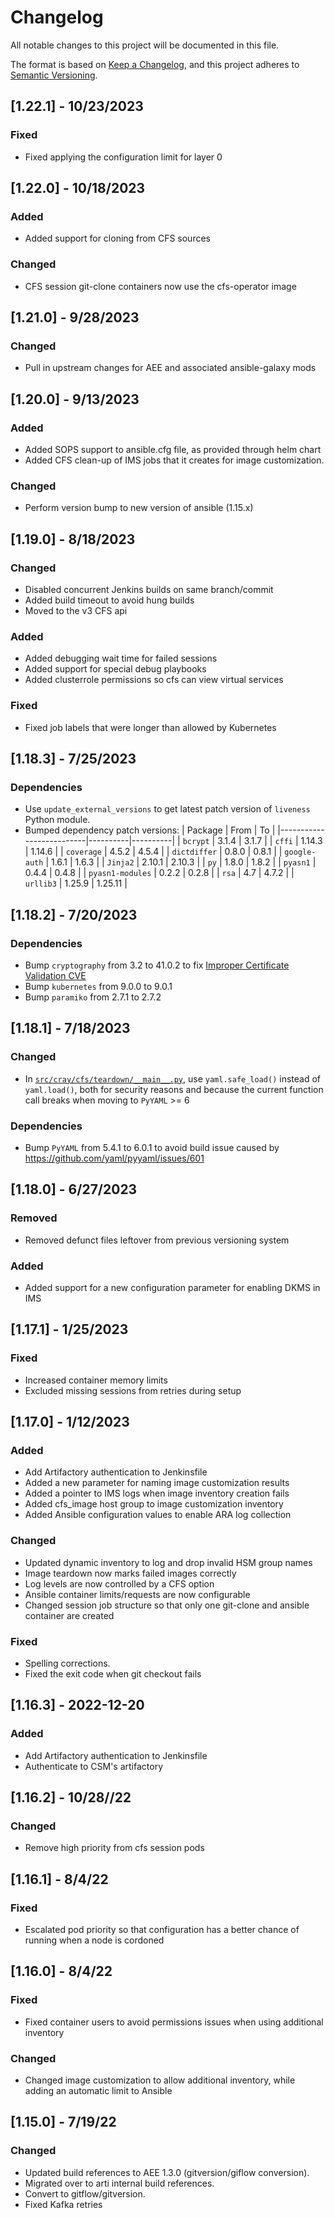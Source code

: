 # Changelog

All notable changes to this project will be documented in this file.

The format is based on [Keep a Changelog](https://keepachangelog.com/en/1.0.0/),
and this project adheres to [Semantic Versioning](https://semver.org/spec/v2.0.0.html).

## [1.22.1] - 10/23/2023
### Fixed
- Fixed applying the configuration limit for layer 0

## [1.22.0] - 10/18/2023
### Added
- Added support for cloning from CFS sources

### Changed
- CFS session git-clone containers now use the cfs-operator image 

## [1.21.0] - 9/28/2023
### Changed
- Pull in upstream changes for AEE and associated ansible-galaxy mods

## [1.20.0] - 9/13/2023
### Added
- Added SOPS support to ansible.cfg file, as provided through helm chart
- Added CFS clean-up of IMS jobs that it creates for image customization.
### Changed
- Perform version bump to new version of ansible (1.15.x)

## [1.19.0] - 8/18/2023
### Changed
- Disabled concurrent Jenkins builds on same branch/commit
- Added build timeout to avoid hung builds
- Moved to the v3 CFS api

### Added
- Added debugging wait time for failed sessions
- Added support for special debug playbooks
- Added clusterrole permissions so cfs can view virtual services

### Fixed
- Fixed job labels that were longer than allowed by Kubernetes

## [1.18.3] - 7/25/2023
### Dependencies
- Use `update_external_versions` to get latest patch version of `liveness` Python module.
- Bumped dependency patch versions:
| Package                  | From     | To       |
|--------------------------|----------|----------|
| `bcrypt`                 | 3.1.4    | 3.1.7    |
| `cffi`                   | 1.14.3   | 1.14.6   |
| `coverage`               | 4.5.2    | 4.5.4    |
| `dictdiffer`             | 0.8.0    | 0.8.1    |
| `google-auth`            | 1.6.1    | 1.6.3    |
| `Jinja2`                 | 2.10.1   | 2.10.3   |
| `py`                     | 1.8.0    | 1.8.2    |
| `pyasn1`                 | 0.4.4    | 0.4.8    |
| `pyasn1-modules`         | 0.2.2    | 0.2.8    |
| `rsa`                    | 4.7      | 4.7.2    |
| `urllib3`                | 1.25.9   | 1.25.11  |

## [1.18.2] - 7/20/2023
### Dependencies
- Bump `cryptography` from 3.2 to 41.0.2 to fix [Improper Certificate Validation CVE](https://security.snyk.io/vuln/SNYK-PYTHON-CRYPTOGRAPHY-5777683)
- Bump `kubernetes` from 9.0.0 to 9.0.1
- Bump `paramiko` from 2.7.1 to 2.7.2

## [1.18.1] - 7/18/2023
### Changed
- In [`src/cray/cfs/teardown/__main__.py`](src/cray/cfs/teardown/__main__.py), use `yaml.safe_load()`
  instead of `yaml.load()`, both for security reasons and because the current function call breaks
  when moving to `PyYAML` >= 6

### Dependencies
- Bump `PyYAML` from 5.4.1 to 6.0.1 to avoid build issue caused by https://github.com/yaml/pyyaml/issues/601

## [1.18.0] - 6/27/2023
### Removed
- Removed defunct files leftover from previous versioning system

### Added
- Added support for a new configuration parameter for enabling DKMS in IMS

## [1.17.1] - 1/25/2023
### Fixed
- Increased container memory limits
- Excluded missing sessions from retries during setup

## [1.17.0] - 1/12/2023
### Added
- Add Artifactory authentication to Jenkinsfile
- Added a new parameter for naming image customization results
- Added a pointer to IMS logs when image inventory creation fails
- Added cfs_image host group to image customization inventory
- Added Ansible configuration values to enable ARA log collection

### Changed
- Updated dynamic inventory to log and drop invalid HSM group names
- Image teardown now marks failed images correctly
- Log levels are now controlled by a CFS option
- Ansible container limits/requests are now configurable
- Changed session job structure so that only one git-clone and ansible container are created

### Fixed
- Spelling corrections.
- Fixed the exit code when git checkout fails

## [1.16.3] - 2022-12-20
### Added
- Add Artifactory authentication to Jenkinsfile
- Authenticate to CSM's artifactory

## [1.16.2] - 10/28//22
### Changed
- Remove high priority from cfs session pods

## [1.16.1] - 8/4/22
### Fixed
- Escalated pod priority so that configuration has a better chance of running when a node is cordoned

## [1.16.0] - 8/4/22
### Fixed
- Fixed container users to avoid permissions issues when using additional inventory

### Changed
- Changed image customization to allow additional inventory, while adding an automatic limit to Ansible

## [1.15.0] - 7/19/22
### Changed
- Updated build references to AEE 1.3.0 (gitversion/giflow conversion).
- Migrated over to arti internal build references.
- Convert to gitflow/gitversion.
- Fixed Kafka retries

